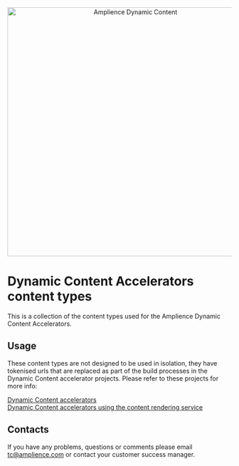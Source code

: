 <div align="center">
    <a href="http://docs.amplience.net/">
        <img src="https://i1.adis.ws/i/ampproduct/Amplience_Dynamic_Content_Identifier?w=560" alt="Amplience Dynamic  Content" title="Amplience Dynamic Content" style="margin-left:auto; margin-right:auto; display:block;" width="560px" />
    </a>
</div>

# Dynamic Content Accelerators content types

This is a collection of the content types used for the Amplience Dynamic Content Accelerators.

## Usage

These content types are not designed to be used in isolation, they have tokenised urls that are replaced as part of the build processes in the Dynamic Content accelerator projects. Please refer to these projects for more info:

<a href="https://github.com/amplience/dc-accelerators">Dynamic Content accelerators</a><br/>
<a href="https://github.com/amplience/dc-accelerators-content-rendering-service">Dynamic Content accelerators using the content rendering service</a>


## Contacts
If you have any problems, questions or comments please email tc@amplience.com or contact your customer success manager.
